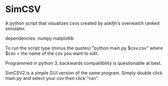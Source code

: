 # SimCSV
A python script that visualizes csvs created by askfjh's overwatch ranked simulator.

dependencies: numpy
              matplotlib
              
To run the script type (minus the quotes) "python main.py $csv.csv" where $csv = the name of the csv you want to edit.

Programmed in python 3, backwards compatilbility is questionable at best.

SimCSV2 is a simple GUI version of the same program. Simply double click main.py and select your csv then click "run".
